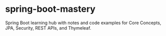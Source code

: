 # spring-boot-mastery
Spring Boot learning hub with notes and code examples for Core Concepts, JPA, Security, REST APIs, and Thymeleaf.
